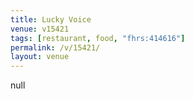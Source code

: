 ```yaml
---
title: Lucky Voice
venue: v15421
tags: [restaurant, food, "fhrs:414616"]
permalink: /v/15421/
layout: venue
---
```

null